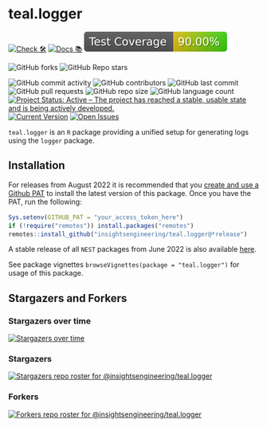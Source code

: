 # teal.logger

<!-- start badges -->
[![Check 🛠](https://github.com/insightsengineering/teal.logger/actions/workflows/check.yaml/badge.svg)](https://insightsengineering.github.io/teal.logger/main/unit-test-report/)
[![Docs 📚](https://github.com/insightsengineering/teal.logger/actions/workflows/docs.yaml/badge.svg)](https://insightsengineering.github.io/teal.logger/)
[![Code Coverage 📔](https://raw.githubusercontent.com/insightsengineering/teal.logger/_xml_coverage_reports/data/main/badge.svg)](https://insightsengineering.github.io/teal.logger/main/coverage-report/)

![GitHub forks](https://img.shields.io/github/forks/insightsengineering/teal.logger?style=social)
![GitHub Repo stars](https://img.shields.io/github/stars/insightsengineering/teal.logger?style=social)

![GitHub commit activity](https://img.shields.io/github/commit-activity/m/insightsengineering/teal.logger)
![GitHub contributors](https://img.shields.io/github/contributors/insightsengineering/teal.logger)
![GitHub last commit](https://img.shields.io/github/last-commit/insightsengineering/teal.logger)
![GitHub pull requests](https://img.shields.io/github/issues-pr/insightsengineering/teal.logger)
![GitHub repo size](https://img.shields.io/github/repo-size/insightsengineering/teal.logger)
![GitHub language count](https://img.shields.io/github/languages/count/insightsengineering/teal.logger)
[![Project Status: Active – The project has reached a stable, usable state and is being actively developed.](https://www.repostatus.org/badges/latest/active.svg)](https://www.repostatus.org/#active)
[![Current Version](https://img.shields.io/github/r-package/v/insightsengineering/teal.logger/main?color=purple\&label=package%20version)](https://github.com/insightsengineering/teal.logger/tree/main)
[![Open Issues](https://img.shields.io/github/issues-raw/insightsengineering/teal.logger?color=red\&label=open%20issues)](https://github.com/insightsengineering/teal.logger/issues?q=is%3Aissue+is%3Aopen+sort%3Aupdated-desc)
<!-- end badges -->

`teal.logger` is an `R` package providing a unified setup for generating logs using the `logger` package.

## Installation

For releases from August 2022  it is recommended that you [create and use a Github PAT](https://docs.github.com/en/github/authenticating-to-github/keeping-your-account-and-data-secure/creating-a-personal-access-token) to install the latest version of this package. Once you have the PAT, run the following:

```r
Sys.setenv(GITHUB_PAT = "your_access_token_here")
if (!require("remotes")) install.packages("remotes")
remotes::install_github("insightsengineering/teal.logger@*release")
```

A stable release of all `NEST` packages from June 2022 is also available [here](https://github.com/insightsengineering/depository#readme).

See package vignettes `browseVignettes(package = "teal.logger")` for usage of this package.

## Stargazers and Forkers

### Stargazers over time

[![Stargazers over time](https://starchart.cc/insightsengineering/teal.logger.svg)](https://starchart.cc/insightsengineering/teal.logger)

### Stargazers

[![Stargazers repo roster for @insightsengineering/teal.logger](https://reporoster.com/stars/insightsengineering/teal.logger)](https://github.com/insightsengineering/teal.logger/stargazers)

### Forkers

[![Forkers repo roster for @insightsengineering/teal.logger](https://reporoster.com/forks/insightsengineering/teal.logger)](https://github.com/insightsengineering/teal.logger/network/members)
